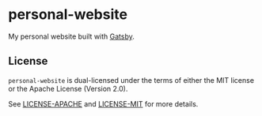 # personal-website

My personal website built with [Gatsby](https://www.gatsbyjs.org/).

## License

`personal-website` is dual-licensed under the terms of either the MIT license or the Apache License
(Version 2.0).

See [LICENSE-APACHE](LICENSE-APACHE) and [LICENSE-MIT](LICENSE-MIT) for more details.
